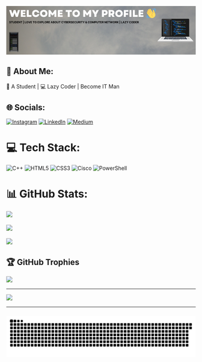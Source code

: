 ![Daniel Martin](img/BannerGithub.png)

## 💫 About Me:
🔭 A Student | 💻 Lazy Coder | Become IT Man


## 🌐 Socials:
[![Instagram](https://img.shields.io/badge/Instagram-%23E4405F.svg?logo=Instagram&logoColor=white)](https://instagram.com/martin_mentoss) [![LinkedIn](https://img.shields.io/badge/LinkedIn-%230077B5.svg?logo=linkedin&logoColor=white)](https://linkedin.com/in/danielmartingideonsiregar06) [![Medium](https://img.shields.io/badge/Medium-12100E?logo=medium&logoColor=white)](https://medium.com/@danielmartinsiregar06) 

# 💻 Tech Stack:
![C++](https://img.shields.io/badge/c++-%2300599C.svg?style=for-the-badge&logo=c%2B%2B&logoColor=white) ![HTML5](https://img.shields.io/badge/html5-%23E34F26.svg?style=for-the-badge&logo=html5&logoColor=white) ![CSS3](https://img.shields.io/badge/css3-%231572B6.svg?style=for-the-badge&logo=css3&logoColor=white) ![Cisco](https://img.shields.io/badge/cisco-%23049fd9.svg?style=for-the-badge&logo=cisco&logoColor=black) ![PowerShell](https://img.shields.io/badge/PowerShell-%235391FE.svg?style=for-the-badge&logo=powershell&logoColor=white)

# 📊 GitHub Stats:
![](https://github-readme-stats.vercel.app/api?username=DanielMartin19&theme=vue-dark&hide_border=false&include_all_commits=true&count_private=false)<br/><br/>
![](https://nirzak-streak-stats.vercel.app/?user=DanielMartin19&theme=vue-dark&hide_border=false)<br/><br/>
![](https://github-readme-stats.vercel.app/api/top-langs/?username=DanielMartin19&theme=vue-dark&hide_border=false&include_all_commits=true&count_private=false&layout=compact)

## 🏆 GitHub Trophies
![](https://github-profile-trophy.vercel.app/?username=DanielMartin19&theme=radical&no-frame=true&no-bg=false&margin-w=4)

---
[![](https://visitcount.itsvg.in/api?id=DanielMartin19&icon=5&color=0)](https://visitcount.itsvg.in)

---

###

<img src="https://raw.githubusercontent.com/DanielMartin19/DanielMartin19/output/snake.svg" alt="Snake animation" />

###
